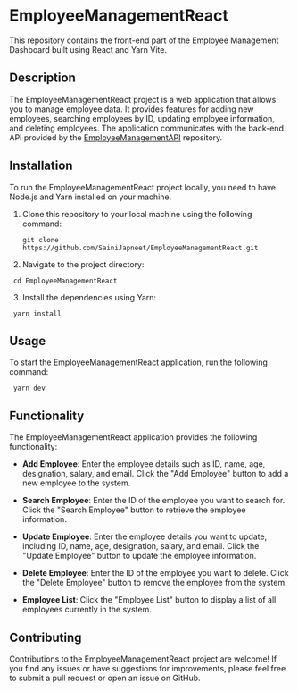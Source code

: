 # EmployeeManagementReact

This repository contains the front-end part of the Employee Management Dashboard built using React and Yarn Vite.

## Description

The EmployeeManagementReact project is a web application that allows you to manage employee data. It provides features for adding new employees, searching employees by ID, updating employee information, and deleting employees. The application communicates with the back-end API provided by the [EmployeeManagementAPI](https://github.com/SainiJapneet/EmployeeManagementAPI) repository.

## Installation

To run the EmployeeManagementReact project locally, you need to have Node.js and Yarn installed on your machine.

1. Clone this repository to your local machine using the following command:
   
   ```
   git clone https://github.com/SainiJapneet/EmployeeManagementReact.git
   ```
2. Navigate to the project directory:

  ```
   cd EmployeeManagementReact
   ```

3. Install the dependencies using Yarn:

  ```
   yarn install
   ```

## Usage

To start the EmployeeManagementReact application, run the following command:

  ```
   yarn dev
   ```


## Functionality

The EmployeeManagementReact application provides the following functionality:

- **Add Employee**: Enter the employee details such as ID, name, age, designation, salary, and email. Click the "Add Employee" button to add a new employee to the system.

- **Search Employee**: Enter the ID of the employee you want to search for. Click the "Search Employee" button to retrieve the employee information.

- **Update Employee**: Enter the employee details you want to update, including ID, name, age, designation, salary, and email. Click the "Update Employee" button to update the employee information.

- **Delete Employee**: Enter the ID of the employee you want to delete. Click the "Delete Employee" button to remove the employee from the system.

- **Employee List**: Click the "Employee List" button to display a list of all employees currently in the system.

## Contributing

Contributions to the EmployeeManagementReact project are welcome! If you find any issues or have suggestions for improvements, please feel free to submit a pull request or open an issue on GitHub.
